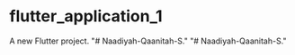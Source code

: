 # flutter_application_1

A new Flutter project.
"# Naadiyah-Qaanitah-S." 
"# Naadiyah-Qaanitah-S." 

